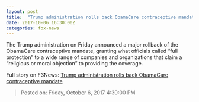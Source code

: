 ```yaml
---
layout: post
title:  "Trump administration rolls back ObamaCare contraceptive mandate"
date: 2017-10-06 16:30:00Z
categories: fox-news
---
```


The Trump administration on Friday announced a major rollback of the ObamaCare contraceptive mandate, granting what officials called “full protection” to a wide range of companies and organizations that claim a “religious or moral objection” to providing the coverage.


Full story on F3News: [Trump administration rolls back ObamaCare contraceptive mandate](http://www.f3nws.com/n/pgXkMH)

> Posted on: Friday, October 6, 2017 4:30:00 PM
